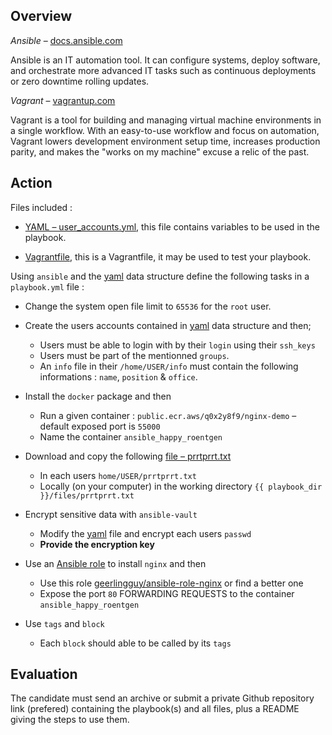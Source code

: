 ## Overview

_Ansible_ – [docs.ansible.com](https://docs.ansible.com/ansible/latest/index.html)

Ansible is an IT automation tool. It can configure systems, deploy software, and orchestrate more advanced IT tasks such as continuous deployments or zero downtime rolling updates.

_Vagrant_ – [vagrantup.com](https://www.vagrantup.com/docs)

Vagrant is a tool for building and managing virtual machine environments in a single workflow. With an easy-to-use workflow and focus on automation, Vagrant lowers development environment setup time, increases production parity, and makes the "works on my machine" excuse a relic of the past.

## Action

Files included :

- [YAML – user_accounts.yml](./user_accounts.yml), this file contains variables to be used in the playbook.

- [Vagrantfile](./Vagrantfile), this is a Vagrantfile, it may be used to test your playbook.

Using `ansible` and the [yaml](./user_accounts.yml) data structure define the following tasks in a `playbook.yml` file :

- Change the system open file limit to `65536` for the `root` user.

- Create the users accounts contained in [yaml](./user_accounts.yml) data structure and then;
    - Users must be able to login with by their `login` using their `ssh_keys`
    - Users must be part of the mentionned `groups`.
    - An `info` file in their `/home/USER/info` must contain the following informations : `name`, `position` & `office`.

- Install the `docker` package and then
    - Run a given container : `public.ecr.aws/q0x2y8f9/nginx-demo` – default exposed port is `55000`
    - Name the container `ansible_happy_roentgen`

- Download and copy the following [file – prrtprrt.txt](https://gist.githubusercontent.com/slgevens/aa9a2fc52cb5fef8b41c1b11a8b7d3e3/raw/dc1e3e288967bd4818277e4688d1daf615225337/prrtprrt.txt)
    - In each users `home/USER/prrtprrt.txt`
    - Locally (on your computer) in the working directory `{{ playbook_dir }}/files/prrtprrt.txt`

- Encrypt sensitive data with `ansible-vault`
    - Modify the [yaml](./user_accounts.yml) file and encrypt each users `passwd`
    - __Provide the encryption key__

- Use an [Ansible role](https://docs.ansible.com/ansible/latest/user_guide/playbooks_reuse_roles.html) to install `nginx` and then
    - Use this role [geerlingguy/ansible-role-nginx](https://github.com/geerlingguy/ansible-role-nginx) or find a better one
    - Expose the port `80` FORWARDING REQUESTS to the container `ansible_happy_roentgen`

- Use `tags` and `block`
    - Each `block` should able to be called by its `tags`

## Evaluation

The candidate must send an archive or submit a private Github repository link (prefered) containing the playbook(s) and all files, plus a README giving the steps to use them.
